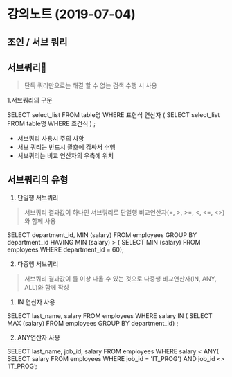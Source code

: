 ﻿
# 강의노트 (2019-07-04)

## 조인 / 서브 쿼리

## 서브쿼리

> 단독 쿼리만으로는 해결 할 수 없는 검색 수행 시 사용


1.서브쿼리의 구문


SELECT select_list
FROM table명
WHERE 표현식 연산자 (
      SELECT select_list
      FROM table명
      WHERE 조건식 ) ;

* 서브쿼리 사용시 주의 사항
* 서브 쿼리는 반드시 괄호에 감싸서 수행
* 서브쿼리는 비교 연산자의 우측에 위치


## 서브쿼리의 유형

1. 단일행 서브쿼리

> 서브쿼리 결과값이 하나인 서브쿼리로 단일행 비교연산자(=, >, >=, <, <=, <>)와 함께 사용



SELECT department_id, MIN (salary) 
FROM employees
GROUP BY department_id
HAVING MIN (salary) > (
    SELECT MIN (salary)
    FROM employees
    WHERE department_id = 60);



2.  다중행 서브쿼리

> 서브쿼리 결과값이 둘 이상 나올 수 있는 것으로 다중행 비교연산자(IN, ANY, ALL)와 함께 작성


1. IN 연산자 사용


SELECT last_name, salary 
FROM employees
WHERE salary IN (
    SELECT MAX (salary)
    FROM employees
    GROUP BY department_id) ;



2. ANY연산자 사용


SELECT last_name, job_id, salary 
FROM employees
WHERE salary < ANY(
      SELECT salary
      FROM employees
      WHERE job_id = 'IT_PROG') 
AND job_id <> ‘IT_PROG’;


